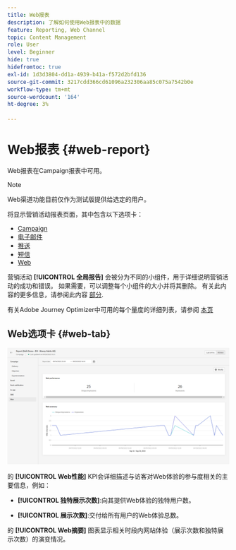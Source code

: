 ```yaml
---
title: Web报表
description: 了解如何使用Web报表中的数据
feature: Reporting, Web Channel
topic: Content Management
role: User
level: Beginner
hide: true
hidefromtoc: true
exl-id: 1d3d3804-dd1a-4939-b41a-f572d2bfd136
source-git-commit: 3217cdd366cd61096a232306aa85c075a7542b0e
workflow-type: tm+mt
source-wordcount: '164'
ht-degree: 3%

---
```


# Web报表 {#web-report}

Web报表在Campaign报表中可用。

>[!NOTE]
>
>Web渠道功能目前仅作为测试版提供给选定的用户。

将显示营销活动报表页面，其中包含以下选项卡：

* [Campaign](../reports/campaign-global-report.md#campaign-live)
* [电子邮件](../reports/campaign-global-report.md#email-live)
* [推送](../reports/campaign-global-report.md#push-live)
* [短信](../reports/campaign-global-report.md#sms-live)
* [Web](#web-tab)

营销活动 **[!UICONTROL 全局报告]** 会被分为不同的小组件，用于详细说明营销活动的成功和错误。 如果需要，可以调整每个小组件的大小并将其删除。 有关此内容的更多信息，请参阅此内容 [部分](../reports/global-report.md#modify-dashboard).

有关Adobe Journey Optimizer中可用的每个量度的详细列表，请参阅 [本页](../reports/global-report.md#list-of-components-global.md)

## Web选项卡 {#web-tab}

![](assets/web-report.png)

的 **[!UICONTROL Web性能]** KPI会详细描述与访客对Web体验的参与度相关的主要信息，例如：

* **[!UICONTROL 独特展示次数]**:向其提供Web体验的独特用户数。

* **[!UICONTROL 展示次数]**:交付给所有用户的Web体验总数。

的 **[!UICONTROL Web摘要]** 图表显示相关时段内网站体验（展示次数和独特展示次数）的演变情况。
